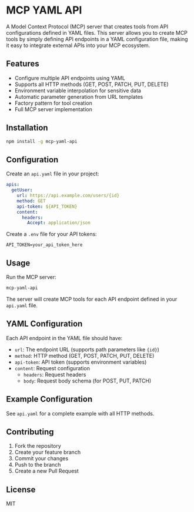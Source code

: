 # MCP YAML API

A Model Context Protocol (MCP) server that creates tools from API configurations defined in YAML files. This server allows you to create MCP tools by simply defining API endpoints in a YAML configuration file, making it easy to integrate external APIs into your MCP ecosystem.

## Features

- Configure multiple API endpoints using YAML
- Supports all HTTP methods (GET, POST, PATCH, PUT, DELETE)
- Environment variable interpolation for sensitive data
- Automatic parameter generation from URL templates
- Factory pattern for tool creation
- Full MCP server implementation

## Installation

```bash
npm install -g mcp-yaml-api
```

## Configuration

Create an `api.yaml` file in your project:

```yaml
apis:
  getUser:
    url: https://api.example.com/users/{id}
    method: GET
    api-token: ${API_TOKEN}
    content:
      headers:
        Accept: application/json
```

Create a `.env` file for your API tokens:

```
API_TOKEN=your_api_token_here
```

## Usage

Run the MCP server:

```bash
mcp-yaml-api
```

The server will create MCP tools for each API endpoint defined in your `api.yaml` file.

## YAML Configuration

Each API endpoint in the YAML file should have:

- `url`: The endpoint URL (supports path parameters like `{id}`)
- `method`: HTTP method (GET, POST, PATCH, PUT, DELETE)
- `api-token`: API token (supports environment variables)
- `content`: Request configuration
  - `headers`: Request headers
  - `body`: Request body schema (for POST, PUT, PATCH)

## Example Configuration

See `api.yaml` for a complete example with all HTTP methods.

## Contributing

1. Fork the repository
2. Create your feature branch
3. Commit your changes
4. Push to the branch
5. Create a new Pull Request

## License

MIT
